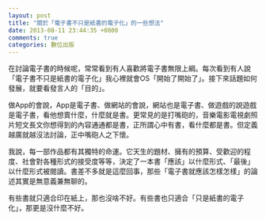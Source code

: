```yaml
---
layout: post
title: "關於「電子書不只是紙書的電子化」的一些想法"
date: 2013-08-11 23:44:35 +0800
comments: true
categories: 數位出版
---
```


在討論電子書的時候呢，常常看到有人喜歡將電子書無限上綱。每次看到有人說「電子書不只是紙書的電子化」我心裡就會OS「開始了開始了」。接下來話題如何發展，就要看發言人的「目的」。

<!-- more -->

做App的會說，App是電子書、做網站的會說，網站也是電子書、做遊戲的說遊戲是電子書，看他想賣什麼，什麼就是書。更常見的是打嘴砲的，音樂電影電視劇照片短文長文你想得到的內容通通都是書，正所謂心中有書，看什麼都是書。但定義越廣就越沒法討論，正中嘴砲人之下懷。

我說，每一部作品都有其獨特的命運。它天生的題材、擁有的預算、受歡迎的程度、社會對各種形式的接受度等等，決定了一本書「應該」以什麼形式、「最後」以什麼形式被閱讀。書差不多就是這麼回事，那些「電子書就應該怎樣怎樣」的論述其實是無意義兼無聊的。

有些書就只適合印在紙上，那也沒啥不好。有些書也只適合「只是紙書的電子化」，那更是沒什麼不好。